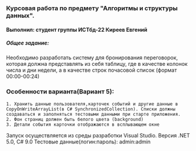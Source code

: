 ﻿### Курсовая работа по предмету "Алгоритмы и структуры данных".
#### Выполнил: студент группы ИСТбд-22 Киреев Евгений

##### Общее задание:
Необходимо разработать систему для бронирования переговорок, которая должна представлять из себя таблицу, где в качестве колонок числа и дни недели, а в качестве строк почасовой список (формат 00:00-00:24)

### Особенности варианта(Вариант 5):
	1. Хранить данные пользователя,карточек событий и другие данные в CopyOnWriteArrayList(в C# SynchronizedCollection). Списки должны создаваться и заполняться тестовыми данными при старте приложения.
	2. Фон страниц должен быть белого цвета (background)
	3. Детали события карточки отображаются в всплывающем окне

Запуск осуществляется из среды разработки Visual Studio. Версия .NET 5.0, C# 9.0
Тестовые данные(логин:пароль):
admin:admin
